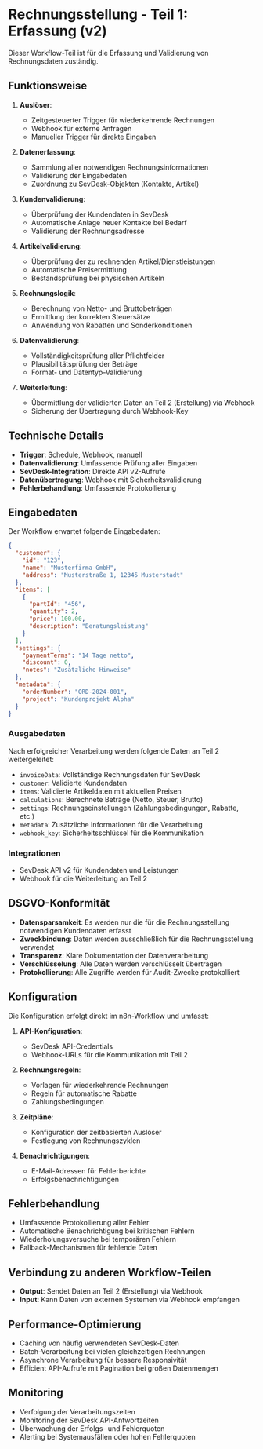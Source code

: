 # Rechnungsstellung - Teil 1: Erfassung (v2)

Dieser Workflow-Teil ist für die Erfassung und Validierung von Rechnungsdaten zuständig.

## Funktionsweise

1. **Auslöser**:
   - Zeitgesteuerter Trigger für wiederkehrende Rechnungen
   - Webhook für externe Anfragen
   - Manueller Trigger für direkte Eingaben

2. **Datenerfassung**:
   - Sammlung aller notwendigen Rechnungsinformationen
   - Validierung der Eingabedaten
   - Zuordnung zu SevDesk-Objekten (Kontakte, Artikel)

3. **Kundenvalidierung**:
   - Überprüfung der Kundendaten in SevDesk
   - Automatische Anlage neuer Kontakte bei Bedarf
   - Validierung der Rechnungsadresse

4. **Artikelvalidierung**:
   - Überprüfung der zu rechnenden Artikel/Dienstleistungen
   - Automatische Preisermittlung
   - Bestandsprüfung bei physischen Artikeln

5. **Rechnungslogik**:
   - Berechnung von Netto- und Bruttobeträgen
   - Ermittlung der korrekten Steuersätze
   - Anwendung von Rabatten und Sonderkonditionen

6. **Datenvalidierung**:
   - Vollständigkeitsprüfung aller Pflichtfelder
   - Plausibilitätsprüfung der Beträge
   - Format- und Datentyp-Validierung

7. **Weiterleitung**:
   - Übermittlung der validierten Daten an Teil 2 (Erstellung) via Webhook
   - Sicherung der Übertragung durch Webhook-Key

## Technische Details

- **Trigger**: Schedule, Webhook, manuell
- **Datenvalidierung**: Umfassende Prüfung aller Eingaben
- **SevDesk-Integration**: Direkte API v2-Aufrufe
- **Datenübertragung**: Webhook mit Sicherheitsvalidierung
- **Fehlerbehandlung**: Umfassende Protokollierung

## Eingabedaten

Der Workflow erwartet folgende Eingabedaten:

```json
{
  "customer": {
    "id": "123",
    "name": "Musterfirma GmbH",
    "address": "Musterstraße 1, 12345 Musterstadt"
  },
  "items": [
    {
      "partId": "456",
      "quantity": 2,
      "price": 100.00,
      "description": "Beratungsleistung"
    }
  ],
  "settings": {
    "paymentTerms": "14 Tage netto",
    "discount": 0,
    "notes": "Zusätzliche Hinweise"
  },
  "metadata": {
    "orderNumber": "ORD-2024-001",
    "project": "Kundenprojekt Alpha"
  }
}
```

### Ausgabedaten

Nach erfolgreicher Verarbeitung werden folgende Daten an Teil 2 weitergeleitet:

- `invoiceData`: Vollständige Rechnungsdaten für SevDesk
- `customer`: Validierte Kundendaten
- `items`: Validierte Artikeldaten mit aktuellen Preisen
- `calculations`: Berechnete Beträge (Netto, Steuer, Brutto)
- `settings`: Rechnungseinstellungen (Zahlungsbedingungen, Rabatte, etc.)
- `metadata`: Zusätzliche Informationen für die Verarbeitung
- `webhook_key`: Sicherheitsschlüssel für die Kommunikation

### Integrationen

- SevDesk API v2 für Kundendaten und Leistungen
- Webhook für die Weiterleitung an Teil 2

## DSGVO-Konformität

- **Datensparsamkeit**: Es werden nur die für die Rechnungsstellung notwendigen Kundendaten erfasst
- **Zweckbindung**: Daten werden ausschließlich für die Rechnungsstellung verwendet
- **Transparenz**: Klare Dokumentation der Datenverarbeitung
- **Verschlüsselung**: Alle Daten werden verschlüsselt übertragen
- **Protokollierung**: Alle Zugriffe werden für Audit-Zwecke protokolliert

## Konfiguration

Die Konfiguration erfolgt direkt im n8n-Workflow und umfasst:

1. **API-Konfiguration**:
   - SevDesk API-Credentials
   - Webhook-URLs für die Kommunikation mit Teil 2

2. **Rechnungsregeln**:
   - Vorlagen für wiederkehrende Rechnungen
   - Regeln für automatische Rabatte
   - Zahlungsbedingungen

3. **Zeitpläne**:
   - Konfiguration der zeitbasierten Auslöser
   - Festlegung von Rechnungszyklen

4. **Benachrichtigungen**:
   - E-Mail-Adressen für Fehlerberichte
   - Erfolgsbenachrichtigungen

## Fehlerbehandlung

- Umfassende Protokollierung aller Fehler
- Automatische Benachrichtigung bei kritischen Fehlern
- Wiederholungsversuche bei temporären Fehlern
- Fallback-Mechanismen für fehlende Daten

## Verbindung zu anderen Workflow-Teilen

- **Output**: Sendet Daten an Teil 2 (Erstellung) via Webhook
- **Input**: Kann Daten von externen Systemen via Webhook empfangen

## Performance-Optimierung

- Caching von häufig verwendeten SevDesk-Daten
- Batch-Verarbeitung bei vielen gleichzeitigen Rechnungen
- Asynchrone Verarbeitung für bessere Responsivität
- Efficient API-Aufrufe mit Pagination bei großen Datenmengen

## Monitoring

- Verfolgung der Verarbeitungszeiten
- Monitoring der SevDesk API-Antwortzeiten
- Überwachung der Erfolgs- und Fehlerquoten
- Alerting bei Systemausfällen oder hohen Fehlerquoten
